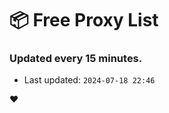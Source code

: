 # :package: Free Proxy List
### Updated every 15 minutes.

- Last updated: `2024-07-18 22:46`

:heart:
